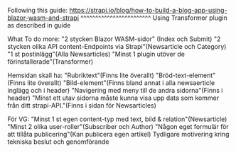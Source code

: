 Following this guide: https://strapi.io/blog/how-to-build-a-blog-app-using-blazor-wasm-and-strapi
^^^^^^^^^^^^^^^^^^^^^^^^
Using Transformer plugin as described in guide

What To do more:
"2 stycken Blazor WASM-sidor" (Index och Submit)
"2 stycken olika API content-Endpoints via Strapi"(Newsarticle och Category)
"1 st postinlägg"(Alla Newsarticles)
"Minst 1 plugin utöver de förinstallerade"(Transformer)

Hemsidan skall ha:
"Rubriktext"(Finns lite överallt)
"Bröd-text-element"(Finns lite överallt)
"Bild-element"(Finns bland annat i alla newsaerticle inglägg och i header)
"Navigering med meny till de andra sidorna"(Finns i header)
"Minst ett utav sidorna måste kunna visa upp data som kommer från ditt strapi-API."(Finns i sidan för Newsarticles)

För VG:
"Minst 1 st egen content-typ med text, bild & relation"(Newsarticle)
"Minst 2 olika user-roller"(Subscriber och Author)
"Någon eget formulär för att tillåta publicering"(Kan publicera egen artikel)
Tydligare motivering kring tekniska beslut och genomförande
